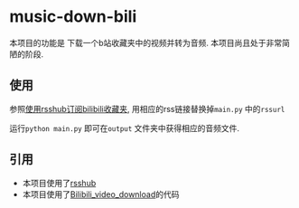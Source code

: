 # music-down-bili

本项目的功能是 下载一个b站收藏夹中的视频并转为音频. 本项目尚且处于非常简陋的阶段.

## 使用

参照[使用rsshub订阅bilibili收藏夹](https://docs.rsshub.app/social-media.html#bilibili-up-zhu-fei-mo-ren-shou-cang-jia), 用相应的rss链接替换掉`main.py` 中的`rssurl`

运行`python main.py` 即可在`output` 文件夹中获得相应的音频文件.

## 引用

- 本项目使用了[rsshub](https://github.com/DIYgod/RSSHub)
- 本项目使用了[Bilibili_video_download](https://github.com/Henryhaohao/Bilibili_video_download)的代码